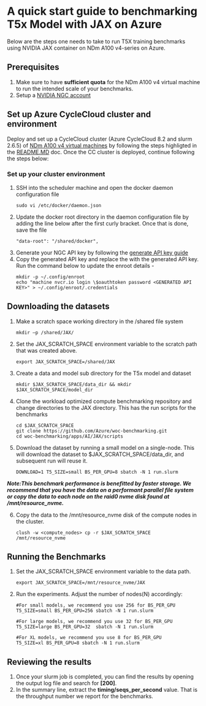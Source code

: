 # A quick start guide to benchmarking T5x Model with JAX on Azure
Below are the steps one needs to take to run T5X training benchmarks using NVIDIA JAX container on NDm A100 v4-series on Azure.

## Prerequisites
1. Make sure to have **sufficient quota** for the NDm A100 v4 virtual machine to run the intended scale of your benchmarks.
2. Setup a [NVIDIA NGC account](https://ngc.nvidia.com/signin)

## Set up Azure CycleCloud cluster and environment
Deploy and set up a CycleCloud cluster (Azure CycleCloud 8.2 and slurm 2.6.5) of [NDm A100 v4 virtual machines](https://learn.microsoft.com/en-us/azure/virtual-machines/ndm-a100-v4-series) by following the steps highligted in the [README.MD](https://github.com/JonShelley/CycleCloudProjects/tree/master/cc-slurm-ngc-ub2004) doc. Once the CC cluster is deployed, continue following the steps below:
### Set up your cluster environment 
1. SSH into the scheduler machine and open the docker daemon configuration file 
    ```
    sudo vi /etc/docker/daemon.json
    ```
2. Update the docker root directory in the daemon configuration file by adding the line below after the first curly bracket. Once that is done, save the file
    ```
    "data-root": "/shared/docker",
    ```
3. Generate your NGC API key by following the [generate API key guide](https://docs.nvidia.com/ngc/ngc-overview/index.html#generating-api-key)
4. Copy the generated API key and replace the <GENERATED API KEY> with the generated API key. Run the command below to update the enroot details - 
    ```
    mkdir -p ~/.config/enroot
    echo "machine nvcr.io login \$oauthtoken password <GENERATED API KEY>" > ~/.config/enroot/.credentials
    ```

## Downloading the datasets
1. Make a scratch space working directory in the /shared file system 
    ```
    mkdir –p /shared/JAX/
    ``` 
2. Set the JAX_SCRATCH_SPACE environment variable to the scratch path that was created above. 
    ```
    export JAX_SCRATCH_SPACE=/shared/JAX
    ```
3. Create a data and model sub directory for the T5x model and dataset 
    ```
    mkdir $JAX_SCRATCH_SPACE/data_dir && mkdir $JAX_SCRATCH_SPACE/model_dir
    ```
4. Clone the workload optimized compute benchmarking repository and change directories to the JAX directory. This has the run scripts for the benchmarks
    ```
    cd $JAX_SCRATCH_SPACE
    git clone https://github.com/Azure/woc-benchmarking.git
    cd woc-benchmarking/apps/AI/JAX/scripts
    ```
5. Download the dataset by running a small model on a single-node. This will download the dataset to $JAX_SCRATCH_SPACE/data_dir, and subsequent run will reuse it.
    ```
    DOWNLOAD=1 T5_SIZE=small BS_PER_GPU=8 sbatch -N 1 run.slurm
    ```
***Note:This benchmark performance is benefitted by faster storage. We recommend that you have the data on a performant parallel file system or copy the data to each node on the raid0 nvme disk found at /mnt/resource_nvme.***

6. Copy the data to the /mnt/resource_nvme disk of the compute nodes in the cluster.
    ```
    clush -w <compute_nodes> cp -r $JAX_SCRATCH_SPACE /mnt/resource_nvme
    ```
## Running the Benchmarks
1. Set the JAX_SCRATCH_SPACE environment variable to the data path. 
    ```
    export JAX_SCRATCH_SPACE=/mnt/resource_nvme/JAX
    ```
2. Run the experiments. Adjust the number of nodes(N) accordingly:
    ```
    #For small models, we recommend you use 256 for BS_PER_GPU
    T5_SIZE=small BS_PER_GPU=256 sbatch -N 1 run.slurm

    #For large models, we recommend you use 32 for BS_PER_GPU
    T5_SIZE=large BS_PER_GPU=32  sbatch -N 1 run.slurm

    #For XL models, we recommend you use 8 for BS_PER_GPU
    T5_SIZE=xl BS_PER_GPU=8 sbatch -N 1 run.slurm
    ``` 
## Reviewing the results
1. Once your slurm job is completed, you can find the results by opening the output log file and search for **[200]**.
2. In the summary line, extract the **timing/seqs_per_second** value. That is the throughput number we report for the benchmarks.

